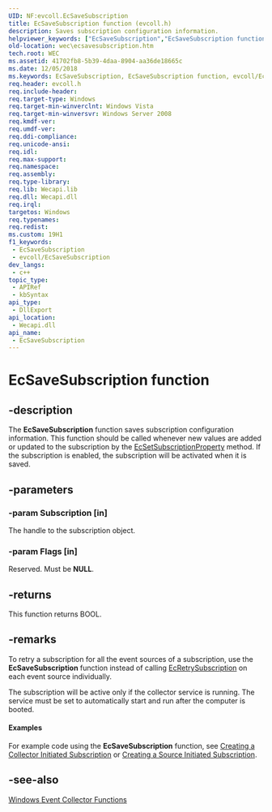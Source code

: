 ```yaml
---
UID: NF:evcoll.EcSaveSubscription
title: EcSaveSubscription function (evcoll.h)
description: Saves subscription configuration information.
helpviewer_keywords: ["EcSaveSubscription","EcSaveSubscription function","evcoll/EcSaveSubscription","wec.ecsavesubscription","wes.ecsavesubscription"]
old-location: wec\ecsavesubscription.htm
tech.root: WEC
ms.assetid: 41702fb8-5b39-4daa-8904-aa36de18665c
ms.date: 12/05/2018
ms.keywords: EcSaveSubscription, EcSaveSubscription function, evcoll/EcSaveSubscription, wec.ecsavesubscription, wes.ecsavesubscription
req.header: evcoll.h
req.include-header: 
req.target-type: Windows
req.target-min-winverclnt: Windows Vista
req.target-min-winversvr: Windows Server 2008
req.kmdf-ver: 
req.umdf-ver: 
req.ddi-compliance: 
req.unicode-ansi: 
req.idl: 
req.max-support: 
req.namespace: 
req.assembly: 
req.type-library: 
req.lib: Wecapi.lib
req.dll: Wecapi.dll
req.irql: 
targetos: Windows
req.typenames: 
req.redist: 
ms.custom: 19H1
f1_keywords:
 - EcSaveSubscription
 - evcoll/EcSaveSubscription
dev_langs:
 - c++
topic_type:
 - APIRef
 - kbSyntax
api_type:
 - DllExport
api_location:
 - Wecapi.dll
api_name:
 - EcSaveSubscription
---
```


# EcSaveSubscription function


## -description

The <b>EcSaveSubscription</b> function saves  subscription configuration information. This function should be called whenever new values are added or updated to the subscription by the <a href="https://docs.microsoft.com/windows/desktop/api/evcoll/nf-evcoll-ecsetsubscriptionproperty">EcSetSubscriptionProperty</a> method. If the subscription is enabled, the subscription will be activated when it is saved.

## -parameters

### -param Subscription [in]

The handle to the subscription object.

### -param Flags [in]

Reserved. Must be <b>NULL</b>.

## -returns

This function returns BOOL.

## -remarks

To retry a subscription for all the event sources of a subscription, use the <b>EcSaveSubscription</b> function instead of calling <a href="https://docs.microsoft.com/windows/desktop/api/evcoll/nf-evcoll-ecretrysubscription">EcRetrySubscription</a> on each event source individually.

The subscription will be active only if the collector service is running. The service must be set to automatically start and run after the computer is booted.


#### Examples

For example code using the <b>EcSaveSubscription</b> function, see <a href="https://docs.microsoft.com/windows/desktop/WEC/creating-an-event-collector-subscription">Creating a Collector Initiated Subscription</a> or <a href="https://docs.microsoft.com/windows/desktop/WEC/creating-a-source-initiated-subscription">Creating a Source Initiated Subscription</a>.

<div class="code"></div>

## -see-also

<a href="https://docs.microsoft.com/windows/desktop/WEC/windows-event-collector-functions">Windows Event Collector Functions</a>

